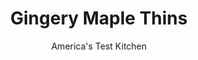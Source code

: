 ---
layout: ../../layouts/MarkdownPostLayout.astro
title: Gingery Maple Thins
author: America's Test Kitchen
pubDate: 2023-03-15
description: "You cant beat the taste of authentic, fresh maple syrup."
image_url: https://res.cloudinary.com/hksqkdlah/image/upload/ar_1:1,c_fill,dpr_2.0,f_auto,fl_lossy.progressive.strip_profile,g_faces:auto,q_auto:low,w_344/7861_sfs-gingerthin-3-276517
tags: ["Desserts or Baked Goods","Cookies","Contest Recipes"]
calories: 2474
protein: 1
carbohydrates: 15
fats: 
fiber: 
ingredients: ["1 1/2 cups (7½ ounces), all-purpose flour","1 teaspoon, baking soda","1 teaspoon, ground ginger","8 tablespoons (1 stick), unsalted butter, softened","1/2 cup packed (3½ ounces), light brown sugar","1 large, egg","1/4 cup, maple syrup","1 teaspoon, maple extract","3 tablespoons, minced crystallized ginger","1/4 cup (1¾ ounces), granulated sugar"]
serves: 24
time: "50 minutes, plus 25 minutes cooling"
instructions: ["MAKE DOUGH Adjust oven racks to upper-middle and lower-middle positions and heat oven to 350 degrees. Line 2 baking sheets with parchment paper. Combine flour, baking soda, and ground ginger in bowl. With electric mixer on medium-high speed, beat butter and brown sugar until light and fluffy, about 2 minutes. Add egg, maple syrup, and maple extract and mix until incorporated. Reduce speed to low, add flour mixture and crystallized ginger, and mix until just combined.","COAT WITH SUGAR Place granulated sugar in bowl. Moisten hands with water and roll dough into 1½-inch balls, then roll in sugar. Place sugared balls 2 inches apart on prepared baking sheets. Using flat-bottomed glass, press each ball to ½ inch thickness. Bake until golden, 12 to 14 minutes. Cool 5 minutes on sheets, then transfer to wire rack to cool completely. (Cookies can be stored in airtight container for 1 week.)"]
nutrition: ["26 mg Potassium","15 mg Phosphorus","9 mg Calcium","3 mg Magnesium","59 mg Sodium","4 g Fat","1 g Monounsaturated","17 mg Cholesterol","2 g Saturated","13 µg Folic acid","3 µg Folate (food)","8 g Sugars","4 g Water","15 g Carbs","26 µg Folate equivalent (total)","1 g Protein","35 µg Vitamin A","103 kcal Energy","6 g Sugars, added","2474 calories"]
notes: "Be sure to use pure maple syrup, not pancake syrup."
---